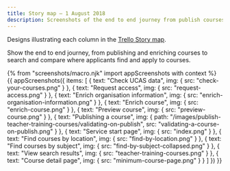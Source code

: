 ```yaml
---
title: Story map – 1 August 2018
description: Screenshots of the end to end journey from publish courses to search and compare.
---
```

Designs illustrating each column in the [Trello Story map](https://trello.com/b/9fCxMchD/bat-search-story-map).

Show the end to end journey, from publishing and enriching courses to search and compare where applicants find and apply to courses.

{% from "screenshots/macro.njk" import appScreenshots with context %}
{{ appScreenshots({
  items: [
    {
      text: "Check UCAS data",
      img: { src: "check-your-courses.png" }
    },
    {
      text: "Request access",
      img: { src: "request-access.png" }
    },
    {
      text: "Enrich organisation information",
      img: { src: "enrich-organisation-information.png" }
    },
    {
      text: "Enrich course",
      img: { src: "enrich-course.png" }
    },
    {
      text: "Preview course",
      img: { src: "preview-course.png" }
    },
    {
      text: "Publishing a course",
      img: {
        path: "/images/publish-teacher-training-courses/validating-on-publish",
        src: "validating-a-course-on-publish.png"
      }
    },
    {
      text: "Service start page",
      img: { src: "index.png" }
    },
    {
      text: "Find courses by location",
      img: { src: "find-by-location.png" }
    },
    {
      text: "Find courses by subject",
      img: { src: "find-by-subject-collapsed.png" }
    },
    {
      text: "View search results",
      img: { src: "teacher-training-courses.png" }
    },
    {
      text: "Course detail page",
      img: { src: "minimum-course-page.png" }
    }
  ]
}) }}
